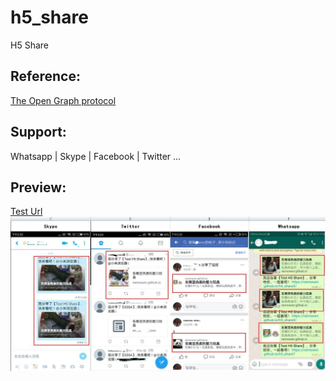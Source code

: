 # h5_share
H5 Share

## Reference: 
[The Open Graph protocol](http://ogp.me/)

## Support:
Whatsapp | Skype | Facebook | Twitter ...

## Preview:
[Test Url](https://nemowen.github.io/h5_share)
![Support](/img/supports.jpg)
